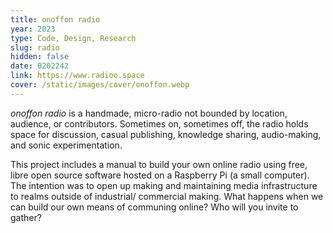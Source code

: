 ```yaml
---
title: onoffon radio
year: 2023
type: Code, Design, Research
slug: radio
hidden: false
date: 0202242
link: https://www.radioo.space
cover: /static/images/cover/onoffon.webp
---
```


_onoffon radio_ is a handmade, micro-radio not bounded by location, audience, or contributors. Sometimes on, sometimes off, the radio holds space for discussion, casual publishing, knowledge sharing, audio-making, and sonic experimentation.

This project includes a manual to build your own online radio using free, libre open source software hosted on a Raspberry Pi (a small computer). The intention was to open up making and maintaining media infrastructure to realms outside of industrial/ commercial making. What happens when we can build our own means of communing online? Who will you invite to gather?

